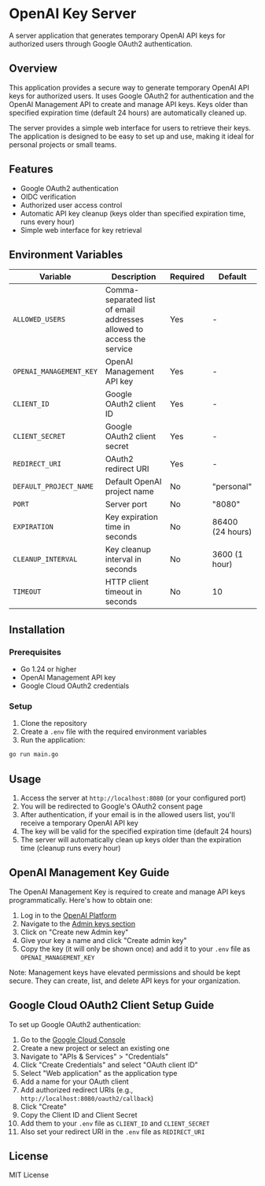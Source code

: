 # OpenAI Key Server

A server application that generates temporary OpenAI API keys for authorized users through Google OAuth2 authentication.

## Overview

This application provides a secure way to generate temporary OpenAI API keys for authorized users. It uses Google OAuth2 for authentication and the OpenAI Management API to create and manage API keys. Keys older than specified expiration time (default 24 hours) are automatically cleaned up.

The server provides a simple web interface for users to retrieve their keys. The application is designed to be easy to set up and use, making it ideal for personal projects or small teams.

## Features

- Google OAuth2 authentication
- OIDC verification
- Authorized user access control
- Automatic API key cleanup (keys older than specified expiration time, runs every hour)
- Simple web interface for key retrieval

## Environment Variables

| Variable                | Description                                                           | Required | Default          |
| ----------------------- | --------------------------------------------------------------------- | -------- | ---------------- |
| `ALLOWED_USERS`         | Comma-separated list of email addresses allowed to access the service | Yes      | -                |
| `OPENAI_MANAGEMENT_KEY` | OpenAI Management API key                                             | Yes      | -                |
| `CLIENT_ID`             | Google OAuth2 client ID                                               | Yes      | -                |
| `CLIENT_SECRET`         | Google OAuth2 client secret                                           | Yes      | -                |
| `REDIRECT_URI`          | OAuth2 redirect URI                                                   | Yes      | -                |
| `DEFAULT_PROJECT_NAME`  | Default OpenAI project name                                           | No       | "personal"       |
| `PORT`                  | Server port                                                           | No       | "8080"           |
| `EXPIRATION`            | Key expiration time in seconds                                        | No       | 86400 (24 hours) |
| `CLEANUP_INTERVAL`      | Key cleanup interval in seconds                                       | No       | 3600 (1 hour)    |
| `TIMEOUT`               | HTTP client timeout in seconds                                        | No       | 10               |

## Installation

### Prerequisites

- Go 1.24 or higher
- OpenAI Management API key
- Google Cloud OAuth2 credentials

### Setup

1. Clone the repository
2. Create a `.env` file with the required environment variables
3. Run the application:

```bash
go run main.go
```

## Usage

1. Access the server at `http://localhost:8080` (or your configured port)
2. You will be redirected to Google's OAuth2 consent page
3. After authentication, if your email is in the allowed users list, you'll receive a temporary OpenAI API key
4. The key will be valid for the specified expiration time (default 24 hours)
5. The server will automatically clean up keys older than the expiration time (cleanup runs every hour)

## OpenAI Management Key Guide

The OpenAI Management Key is required to create and manage API keys programmatically. Here's how to obtain one:

1. Log in to the [OpenAI Platform](https://platform.openai.com/)
2. Navigate to the [Admin keys section](https://platform.openai.com/settings/organization/admin-keys)
3. Click on "Create new Admin key"
4. Give your key a name and click "Create admin key"
5. Copy the key (it will only be shown once) and add it to your `.env` file as `OPENAI_MANAGEMENT_KEY`

Note: Management keys have elevated permissions and should be kept secure. They can create, list, and delete API keys for your organization.

## Google Cloud OAuth2 Client Setup Guide

To set up Google OAuth2 authentication:

1. Go to the [Google Cloud Console](https://console.cloud.google.com/)
2. Create a new project or select an existing one
3. Navigate to "APIs & Services" > "Credentials"
4. Click "Create Credentials" and select "OAuth client ID"
5. Select "Web application" as the application type
6. Add a name for your OAuth client
7. Add authorized redirect URIs (e.g., `http://localhost:8080/oauth2/callback`)
8. Click "Create"
9. Copy the Client ID and Client Secret
10. Add them to your `.env` file as `CLIENT_ID` and `CLIENT_SECRET`
11. Also set your redirect URI in the `.env` file as `REDIRECT_URI`

## License

MIT License
